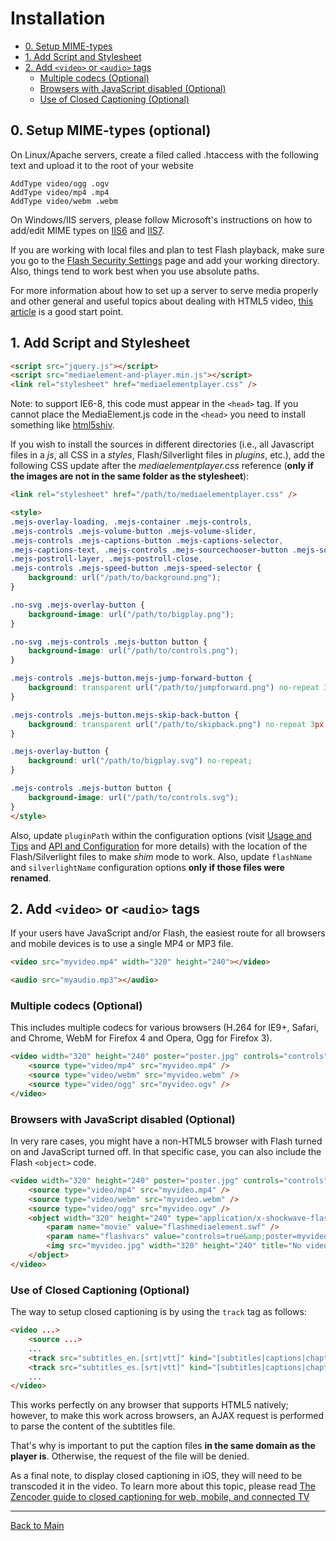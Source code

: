 # Installation

* [0. Setup MIME-types](#mime-types)
* [1. Add Script and Stylesheet](#script-and-stylesheet)
* [2. Add `<video>` or `<audio>` tags](#tags)
    * [Multiple codecs (Optional)](#multi-codecs)
    * [Browsers with JavaScript disabled (Optional)](#disabled-javascript)
    * [Use of Closed Captioning (Optional)](#closed-captioning)
    

<a id="mime-types"></a>
## 0. Setup MIME-types (optional)
On Linux/Apache servers, create a filed called .htaccess with the following text and upload it to the root of your website
```
AddType video/ogg .ogv
AddType video/mp4 .mp4
AddType video/webm .webm
```
On Windows/IIS servers, please follow Microsoft's instructions on how to add/edit MIME types on [IIS6](http://www.microsoft.com/technet/prodtechnol/WindowsServer2003/Library/IIS/eb5556e2-f6e1-4871-b9ca-b8cf6f9c8134.mspx?mfr=true) and [IIS7](https://technet.microsoft.com/en-us/library/cc725608(v=ws.10).aspx).

If you are working with local files and plan to test Flash playback, make sure you go to the [Flash Security Settings](http://www.macromedia.com/support/documentation/en/flashplayer/help/settings_manager04.html) page and add your working directory. Also, things tend to work best when you use absolute paths.

For more information about how to set up a server to serve media properly and other general and useful topics about dealing with HTML5 video, [this article](http://ronallo.com/blog/html5-video-everything-i-needed-to-know) is a good start point.

<a id="script-and-stylesheet"></a>
## 1. Add Script and Stylesheet
```html
<script src="jquery.js"></script>
<script src="mediaelement-and-player.min.js"></script>
<link rel="stylesheet" href="mediaelementplayer.css" />
```

Note: to support IE6-8, this code must appear in the `<head>` tag. If you cannot place the MediaElement.js code in the `<head>` you need to install something like [html5shiv](https://github.com/afarkas/html5shiv).

If you wish to install the sources in different directories (i.e., all Javascript files in a _js_, all CSS in a _styles_, Flash/Silverlight files in _plugins_, etc.), add the following CSS update after the _mediaelementplayer.css_ reference (**only if the images are not in the same folder as the stylesheet**):
```html
<link rel="stylesheet" href="/path/to/mediaelementplayer.css" />

<style>
.mejs-overlay-loading, .mejs-container .mejs-controls, 
.mejs-controls .mejs-volume-button .mejs-volume-slider,
.mejs-controls .mejs-captions-button .mejs-captions-selector,
.mejs-captions-text, .mejs-controls .mejs-sourcechooser-button .mejs-sourcechooser-selector,
.mejs-postroll-layer, .mejs-postroll-close,
.mejs-controls .mejs-speed-button .mejs-speed-selector {
    background: url("/path/to/background.png");
}

.no-svg .mejs-overlay-button {
    background-image: url("/path/to/bigplay.png");
}

.no-svg .mejs-controls .mejs-button button {
	background-image: url("/path/to/controls.png");
}

.mejs-controls .mejs-button.mejs-jump-forward-button {
    background: transparent url("/path/to/jumpforward.png") no-repeat 3px 3px;
}

.mejs-controls .mejs-button.mejs-skip-back-button {
    background: transparent url("/path/to/skipback.png") no-repeat 3px 3px;
}

.mejs-overlay-button {
    background: url("/path/to/bigplay.svg") no-repeat;
}

.mejs-controls .mejs-button button {
    background-image: url("/path/to/controls.svg");
}
</style>
```

Also, update ```pluginPath``` within the configuration options (visit [Usage and Tips](usage.md) and [API and Configuration](api.md) for more details) with the location of the Flash/Silverlight files to make _shim_ mode to work. Also, update ```flashName``` and ```silverlightName``` configuration options **only if those files were renamed**.

<a id="tags"></a>
## 2. Add `<video>` or `<audio>` tags
If your users have JavaScript and/or Flash, the easiest route for all browsers and mobile devices is to use a single MP4 or MP3 file.

```html	
<video src="myvideo.mp4" width="320" height="240"></video>
```
```html	
<audio src="myaudio.mp3"></audio>
```

<a id="multi-codecs"></a>
### Multiple codecs (Optional)
This includes multiple codecs for various browsers (H.264 for IE9+, Safari, and Chrome, WebM for Firefox 4 and Opera, Ogg for Firefox 3).

```html
<video width="320" height="240" poster="poster.jpg" controls="controls" preload="none">
	<source type="video/mp4" src="myvideo.mp4" />
	<source type="video/webm" src="myvideo.webm" />
	<source type="video/ogg" src="myvideo.ogv" />
</video>
```

<a id="disabled-javascript"></a>
### Browsers with JavaScript disabled (Optional)
In very rare cases, you might have a non-HTML5 browser with Flash turned on and JavaScript turned off. In that specific case, you can also include the Flash `<object>` code.
```html
<video width="320" height="240" poster="poster.jpg" controls="controls" preload="none">
	<source type="video/mp4" src="myvideo.mp4" />
	<source type="video/webm" src="myvideo.webm" />
	<source type="video/ogg" src="myvideo.ogv" />
	<object width="320" height="240" type="application/x-shockwave-flash" data="flashmediaelement.swf">
		<param name="movie" value="flashmediaelement.swf" /> 
		<param name="flashvars" value="controls=true&amp;poster=myvideo.jpg&amp;file=myvideo.mp4" /> 		
		<img src="myvideo.jpg" width="320" height="240" title="No video playback capabilities" />
	</object>
</video>
```

<a id="closed-captioning"></a>
### Use of Closed Captioning (Optional)

The way to setup closed captioning is by using the `track` tag as follows:
```html
<video ...>
    <source ...>
    ... 
    <track src="subtitles_en.[srt|vtt]" kind="[subtitles|captions|chapters]" srclang="en" label="English">
    <track src="subtitles_es.[srt|vtt]" kind="[subtitles|captions|chapters]" srclang="es" label="Spanish">
    ...
</video>
```

This works perfectly on any browser that supports HTML5 natively; however, to make this work across browsers, an AJAX request is performed to parse the content of the subtitles file.

That's why is important to put the caption files **in the same domain as the player is**. Otherwise, the request of the file will be denied.

As a final note, to display closed captioning in iOS, they will need to be transcoded it in the video. To learn more about this topic, please read [The Zencoder guide to closed captioning for web, mobile, and connected TV](http://blog.zencoder.com/2012/07/13/closed-captioning-for-web-mobile-and-tv/) 

________
[Back to Main](README.md)
